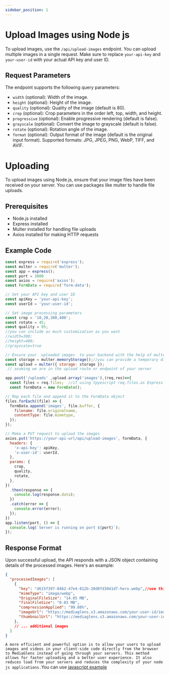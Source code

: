 ```yaml
---
sidebar_position: 1
---
```

# Upload Images using Node js

To upload images, use the `/api/upload-images` endpoint. You can upload multiple images in a single request. Make sure to replace `your-api-key` and `your-user-id` with your actual API key and user ID.

## Request Parameters

The endpoint supports the following query parameters:

- `width` (optional): Width of the image.
- `height` (optional): Height of the image.
- `quality` (optional): Quality of the image (default is 80).
- `crop` (optional): Crop parameters in the order left, top, width, and height.
- `progressive` (optional): Enable progressive rendering (default is false).
- `grayscale` (optional): Convert the image to grayscale (default is false).
- `rotate` (optional): Rotation angle of the image.
- `format` (optional): Output format of the image (default is the original input format). Supported formats: JPG, JPEG, PNG, WebP, TIFF, and AVIF.

# Uploading 

To upload images using Node.js, ensure that your image files have been received on your server. You can use packages like multer to handle file uploads.

## Prerequisites

- Node.js installed
- Express installed
- Multer installed for handling file uploads
- Axios installed for making HTTP requests

## Example Code

```javascript title="Upload using node"
const express = require('express');
const multer = require('multer');
const app = express();
const port = 3000
const axios = require('axios');
const FormData = require('form-data');

// Set your API key and user ID
const apiKey = 'your-api-key';
const userId = 'your-user-id';

// Set image processing parameters
const crop = '10,20,300,400';
const rotate = 45;
const quality = 95;
//you can include as much customization as you want
//width=300;  
//height=400;
//grayscale=true

// Ensure your  uploaded images  to your backend with the help of multer
const storage = multer.memoryStorage();//you can provide a temporary disk storage please console multer's documentation
const upload = multer({ storage: storage });
 // asuming we are in the upload route or endpoint of your server 

app.post('/uploads' ,upload.array('images'),(req,res)=>{
  const files = req.files;  //if using tpyescript req.files.as Express.Multer.File[];
  const formData = new FormData();

// Map each file and append it to the FormData object
files.forEach((file) => {
  formData.append('images', file.buffer, {
    filename: file.originalname,
    contentType: file.mimetype,
  });
});

// Make a PUT request to upload the images
axios.put('https://your-api-url/api/upload-images', formData, {
  headers: {
    'x-api-key': apiKey,
    'x-user-id': userId,
  },
  params: {
    crop,
    quality,
    rotate,
  },
})
  .then(response => {
    console.log(response.data);
  })
  .catch(error => {
    console.error(error);
  });
})
app.listen(port, () => {
  console.log(`Server is running on port ${port}`);
});
```
## Response Format

Upon successful upload, the API responds with a JSON object containing details of the processed images. Here's an example:

```json title="result"
{
  "processedImages": [
    {
      "key": "d615f397-8462-47e4-812b-20d0fd3041d7-hero.webp",//use this key to delete later
      "mimeType": "image/webp",
      "OriginalFileSize": "14.05 MB",
      "finalFileSize": "0.03 MB",
      "compressionApplied": "99.80%",
      "imageUrl": "https://mediaglens.s3.amazonaws.com/your-user-id/images/d615f397-8462-47e4-812b-20d0fd3041d7-hero.webp",
      "thumbnailUrl": "https://mediaglens.s3.amazonaws.com/your-user-id/images/thumbnails/d615f397-8462-47e4-812b-20d0fd3041d7-hero.webp"
    },
    // ... additional images
  ]
}
```

```A more efficient and powerful option is to allow your users to upload images and videos in your client-side code directly from the browser to MediaGlens instead of going through your servers. This method allows for faster uploading and a better user experience. It also reduces load from your servers and reduces the complexity of your node js applications.```You can use [javascript example](http://localhost:3000/docs/tutorial-basics/images/javascript/UploadImage)